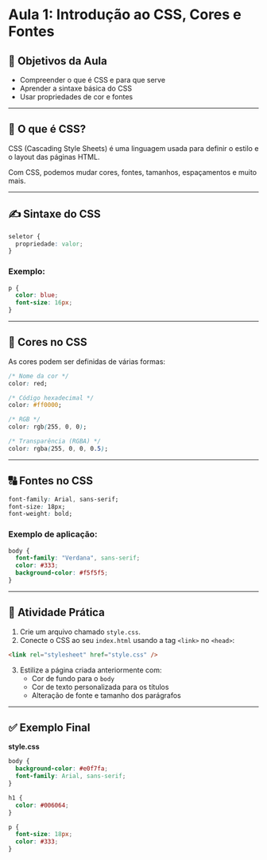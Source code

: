 # Aula 1: Introdução ao CSS, Cores e Fontes

## 🧠 Objetivos da Aula
- Compreender o que é CSS e para que serve
- Aprender a sintaxe básica do CSS
- Usar propriedades de cor e fontes

---

## 🎨 O que é CSS?

CSS (Cascading Style Sheets) é uma linguagem usada para definir o estilo e o layout das páginas HTML.

Com CSS, podemos mudar cores, fontes, tamanhos, espaçamentos e muito mais.

---

## ✍️ Sintaxe do CSS

```css
seletor {
  propriedade: valor;
}
```

### Exemplo:

```css
p {
  color: blue;
  font-size: 16px;
}
```

---

## 🎨 Cores no CSS

As cores podem ser definidas de várias formas:

```css
/* Nome da cor */
color: red;

/* Código hexadecimal */
color: #ff0000;

/* RGB */
color: rgb(255, 0, 0);

/* Transparência (RGBA) */
color: rgba(255, 0, 0, 0.5);
```

---

## 🔠 Fontes no CSS

```css
font-family: Arial, sans-serif;
font-size: 18px;
font-weight: bold;
```

### Exemplo de aplicação:

```css
body {
  font-family: "Verdana", sans-serif;
  color: #333;
  background-color: #f5f5f5;
}
```

---

## 🧪 Atividade Prática

1. Crie um arquivo chamado `style.css`.
2. Conecte o CSS ao seu `index.html` usando a tag `<link>` no `<head>`:

```html
<link rel="stylesheet" href="style.css" />
```

3. Estilize a página criada anteriormente com:
   - Cor de fundo para o `body`
   - Cor de texto personalizada para os títulos
   - Alteração de fonte e tamanho dos parágrafos

---

## ✅ Exemplo Final

**style.css**
```css
body {
  background-color: #e0f7fa;
  font-family: Arial, sans-serif;
}

h1 {
  color: #006064;
}

p {
  font-size: 18px;
  color: #333;
}
```